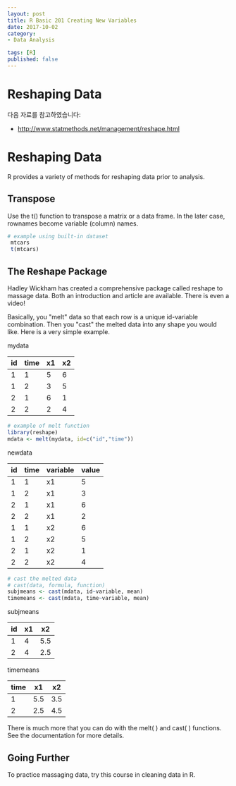 ```yaml
---
layout: post  
title: R Basic 201 Creating New Variables  
date: 2017-10-02  
category:
- Data Analysis  

tags: [R]  
published: false  
---
```


# Reshaping Data

다음 자료를 참고하였습니다:  
- http://www.statmethods.net/management/reshape.html

# Reshaping Data

R provides a variety of methods for reshaping data prior to analysis.

## Transpose

Use the t() function to transpose a matrix or a data frame. In the later case, rownames become variable (column) names.

```r
# example using built-in dataset
 mtcars
 t(mtcars)
```

## The Reshape Package

Hadley Wickham has created a comprehensive package called reshape to massage data. Both an introduction and article are available. There is even a video!

Basically, you "melt" data so that each row is a unique id-variable combination. Then you "cast" the melted data into any shape you would like. Here is a very simple example.

mydata

id | time | x1 | x2
---|------|----|----
1  |1     |5   |6
1  |2     |3   |5
2  |1     |6   |1
2  |2     |2   |4

```r
# example of melt function
library(reshape)
mdata <- melt(mydata, id=c("id","time"))
```

newdata

id | time | variable | value
---|------|----------|-------
1  |1     |x1        |5
1  |2     |x1        |3
2  |1     |x1        |6
2  |2     |x1        |2
1  |1     |x2        |6
1  |2     |x2        |5
2  |1     |x2        |1
2  |2     |x2        |4

```r
# cast the melted data
# cast(data, formula, function)
subjmeans <- cast(mdata, id~variable, mean)
timemeans <- cast(mdata, time~variable, mean)
```

subjmeans

id | x1 | x2
---|----|----
1  |4   |5.5
2  |4   |2.5

timemeans

time | x1 | x2
-----|----|----
1    |5.5 |3.5
2    |2.5 |4.5

There is much more that you can do with the melt( ) and cast( ) functions. See the documentation for more details.

## Going Further

To practice massaging data, try this course in cleaning data in R.
